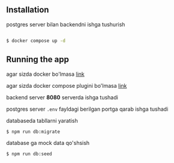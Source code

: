 
## Installation

  

postgres server bilan backendni ishga tushurish

```bash

$ docker compose up -d

```

  

  

## Running the app

  

agar sizda docker bo'lmasa [link](https://docs.docker.com/engine/install/ubuntu/)

agar sizda docker compose plugini bo'lmasa [link](https://gist.github.com/thaJeztah/b7950186212a49e91a806689e66b317d)

  

backend server **8080** serverda ishga tushadi

postgres server `.env` fayldagi berilgan portga qarab ishga tushadi


databaseda tabllarni yaratish
```bash
$ npm run db:migrate
```
     
database ga mock data qo'shsish
```bash
$ npm run db:seed
```


  

<!-- ```bash

  

# development

  

$ npm run start

  

  

# watch mode

  

$ npm run start:dev

  

  

# production mode

  

$ npm run start:prod

  

```

  

  

## Test

  

  

```bash

  

# unit tests

  

$ npm run test

  

  

# e2e tests

  

$ npm run test:e2e

  

  

# test coverage

  

$ npm run test:cov

  

``` -->
